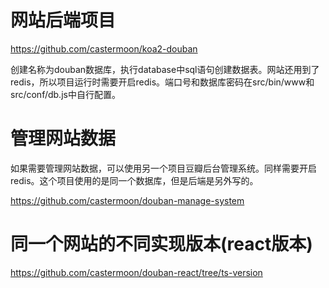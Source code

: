 # 网站后端项目

https://github.com/castermoon/koa2-douban

创建名称为douban数据库，执行database中sql语句创建数据表。网站还用到了redis，所以项目运行时需要开启redis。端口号和数据库密码在src/bin/www和src/conf/db.js中自行配置。

# 管理网站数据

如果需要管理网站数据，可以使用另一个项目豆瓣后台管理系统。同样需要开启redis。这个项目使用的是同一个数据库，但是后端是另外写的。

https://github.com/castermoon/douban-manage-system

# 同一个网站的不同实现版本(react版本)

https://github.com/castermoon/douban-react/tree/ts-version

